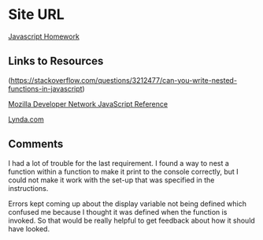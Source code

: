 # Site URL

[Javascript Homework](http://walkerportfolio.com/hw_javascript_walker_jonathan/)

## Links to Resources

(https://stackoverflow.com/questions/3212477/can-you-write-nested-functions-in-javascript)

[Mozilla Developer Network JavaScript Reference](https://developer.mozilla.org/en-US/docs/Web/JavaScript/Reference/Global_Objects/Array/push)

[Lynda.com](https://www.lynda.com/JavaScript-tutorials/What-functions/148137/158390-4.html)

## Comments

I had a lot of trouble for the last requirement. I found a way to nest a function within a function to make it print to the console correctly, but I could not make it work with the set-up that was specified in the instructions.

Errors kept coming up about the display variable not being defined which confused me because I thought it was defined when the function is invoked. So that would be really helpful to get feedback about how it should have looked.
